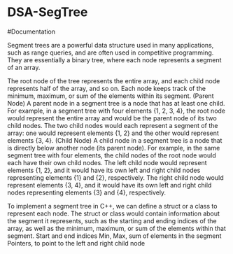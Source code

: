 # DSA-SegTree

#Documentation 

Segment trees are a powerful data structure used in many applications, such as range queries, and are often used in competitive programming. They are essentially a binary tree, where each node represents a segment of an array.

The root node of the tree represents the entire array, and each child node represents half of the array, and so on. Each node keeps track of the minimum, maximum, or sum of the elements within its segment.
(Parent Node)
A parent node in a segment tree is a node that has at least one child. For example, in a segment tree with four elements {1, 2, 3, 4}, the root node would represent the entire array and would be the parent node of its two child nodes. The two child nodes would each represent a segment of the array: one would represent elements {1, 2} and the other would represent elements {3, 4}.
(Child Node)
A child node in a segment tree is a node that is directly below another node (its parent node). For example, in the same segment tree with four elements, the child nodes of the root node would each have their own child nodes. The left child node would represent elements {1, 2}, and it would have its own left and right child nodes representing elements {1} and {2}, respectively. The right child node would represent elements {3, 4}, and it would have its own left and right child nodes representing elements {3} and {4}, respectively.

To implement a segment tree in C++, we can define a struct or a class to represent each node. The struct or class would contain information about the segment it represents, such as the starting and ending indices of the array, as well as the minimum, maximum, or sum of the elements within that segment.
Start and end indices
Min, Max, sum of elements in the segment
Pointers, to point to the left and right child node



